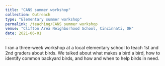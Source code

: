 ```yaml
---
title: "CANS summer workshop"
collection: Outreach
type: "Elementary summer workshop"
permalink: /teaching/CANS summer workshop
venue: "Clifton Area Neighborhood School, Cincinnati, OH"
date: 2021-06-01
---
```

I ran a three-week workshop at a local elementary school to teach 1st and 2nd graders about birds. We talked about what makes a bird a bird, how to identify common backyard birds, and how and when to help birds in need. 
